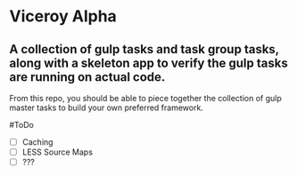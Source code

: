 # Viceroy Alpha
## A collection of gulp tasks and task group tasks, along with a skeleton app to verify the gulp tasks are running on actual code.

From this repo, you should be able to piece together the collection of gulp master tasks to build your own preferred framework.

#ToDo

- [ ] Caching
- [ ] LESS Source Maps
- [ ] ???
